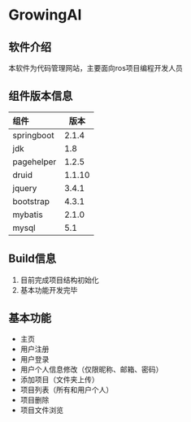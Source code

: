 # GrowingAI
## 软件介绍

本软件为代码管理网站，主要面向ros项目编程开发人员

## 组件版本信息

| 组件       | 版本   |
| :--------- | ------ |
| springboot | 2.1.4  |
| jdk        | 1.8    |
| pagehelper | 1.2.5  |
| druid      | 1.1.10 |
| jquery     | 3.4.1  |
| bootstrap  | 4.3.1  |
| mybatis    | 2.1.0  |
| mysql      | 5.1    |

## Build信息

1. 目前完成项目结构初始化
2. 基本功能开发完毕

## 基本功能

- 主页
- 用户注册
- 用户登录
- 用户个人信息修改（仅限昵称、邮箱、密码）
- 添加项目（文件夹上传）
- 项目列表（所有和用户个人）
- 项目删除
- 项目文件浏览

